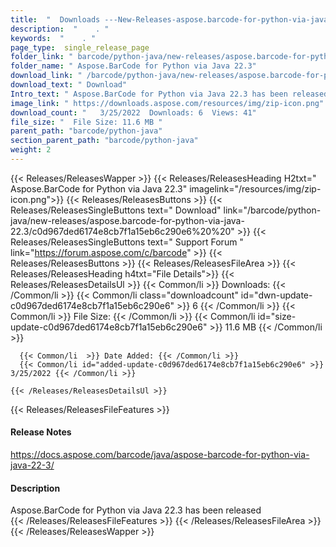 ```yaml
---
title:  "  Downloads ---New-Releases-aspose.barcode-for-python-via-java-22.3 . " 
description:  "    . " 
keywords:  "    . " 
page_type:  single_release_page
folder_link: " barcode/python-java/new-releases/aspose.barcode-for-python-via-java-22.3/"
folder_name: " Aspose.BarCode for Python via Java 22.3"
download_link: " /barcode/python-java/new-releases/aspose.barcode-for-python-via-java-22.3/c0d967ded6174e8cb7f1a15eb6c290e6"
download_text: " Download"
Intro_text: " Aspose.BarCode for Python via Java 22.3 has been released"
image_link: " https://downloads.aspose.com/resources/img/zip-icon.png"
download_count: "   3/25/2022  Downloads: 6  Views: 41"
file_size: "  File Size: 11.6 MB "
parent_path: "barcode/python-java"
section_parent_path: "barcode/python-java"
weight: 2 
---
```


{{< Releases/ReleasesWapper >}}
  {{< Releases/ReleasesHeading H2txt=" Aspose.BarCode for Python via Java 22.3" imagelink="/resources/img/zip-icon.png">}}
  {{< Releases/ReleasesButtons >}}
    {{< Releases/ReleasesSingleButtons text=" Download" link="/barcode/python-java/new-releases/aspose.barcode-for-python-via-java-22.3/c0d967ded6174e8cb7f1a15eb6c290e6%20%20" >}}
    {{< Releases/ReleasesSingleButtons text=" Support Forum " link="https://forum.aspose.com/c/barcode" >}}
  {{< Releases/ReleasesButtons >}}
  {{< Releases/ReleasesFileArea >}}
    {{< Releases/ReleasesHeading h4txt="File Details">}}
    {{< Releases/ReleasesDetailsUl >}}
            {{< Common/li  >}} Downloads: {{< /Common/li >}} 
      {{< Common/li class="downloadcount" id="dwn-update-c0d967ded6174e8cb7f1a15eb6c290e6" >}} 6 {{< /Common/li >}} 
      {{< Common/li  >}} File Size: {{< /Common/li >}} 
      {{< Common/li id="size-update-c0d967ded6174e8cb7f1a15eb6c290e6" >}} 11.6 MB {{< /Common/li >}} 


      {{< Common/li  >}} Date Added: {{< /Common/li >}} 
      {{< Common/li id="added-update-c0d967ded6174e8cb7f1a15eb6c290e6" >}} 3/25/2022 {{< /Common/li >}} 

    {{< /Releases/ReleasesDetailsUl >}}

  {{< Releases/ReleasesFileFeatures >}}
      <h4>Release Notes</h4><div><a href="https://docs.aspose.com/barcode/java/aspose-barcode-for-python-via-java-22-3/">https://docs.aspose.com/barcode/java/aspose-barcode-for-python-via-java-22-3/</a></div><h4>Description</h4><div class="HTMLDescription">Aspose.BarCode for Python via Java 22.3 has been released</div>
  {{< /Releases/ReleasesFileFeatures >}}
 {{< /Releases/ReleasesFileArea >}}
{{< /Releases/ReleasesWapper >}}



